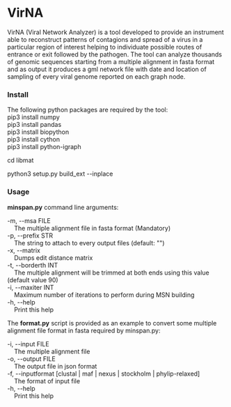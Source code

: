 # VirNA
 VirNA (Viral Network Analyzer) is a tool developed to provide an instrument able to reconstruct patterns of contagions and spread of a virus in a particular region of interest helping to individuate possible routes of entrance or exit followed by the pathogen. The tool can analyze thousands of genomic sequences starting from a multiple alignment in fasta format and as output it produces a gml network file with date and location of sampling of every viral genome reported on each graph node.

### Install
The following python packages are required by the tool:  
pip3 install numpy  
pip3 install pandas  
pip3 install biopython  
pip3 install cython  
pip3 install python-igraph  

cd libmat

python3 setup.py build_ext --inplace

### Usage
**minspan.py** command line arguments:

-m, --msa FILE  
&nbsp;&nbsp;&nbsp;&nbsp;The multiple alignment file in fasta format (Mandatory)  
-p, --prefix STR  
&nbsp;&nbsp;&nbsp;&nbsp;The string to attach to every output files (default: "")  
-x, --matrix  
&nbsp;&nbsp;&nbsp;&nbsp;Dumps edit distance matrix  
-t, --borderth INT  
&nbsp;&nbsp;&nbsp;&nbsp;The multiple alignment will be trimmed at both ends using this value  (default value 90)  
-i, --maxiter INT  
&nbsp;&nbsp;&nbsp;&nbsp;Maximum number of iterations to perform during MSN building  
-h, --help  
&nbsp;&nbsp;&nbsp;&nbsp;Print this help  

The **format.py** script is provided as an example to convert some multiple alignment file format in fasta required by minspan.py:

-i, --input FILE  
&nbsp;&nbsp;&nbsp;&nbsp;The multiple alignment file  
-o, --output FILE  
&nbsp;&nbsp;&nbsp;&nbsp;The output file in json format  
-f, --inputformat [clustal | maf | nexus | stockholm | phylip-relaxed]  
&nbsp;&nbsp;&nbsp;&nbsp;The format of input file  
-h, --help  
&nbsp;&nbsp;&nbsp;&nbsp;Print this help  
